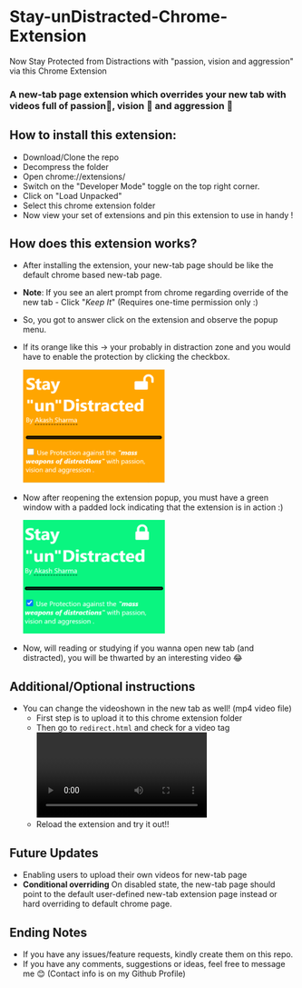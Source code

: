 # Stay-unDistracted-Chrome-Extension
Now Stay Protected from Distractions with "passion, vision and aggression" via this Chrome Extension

### A new-tab page extension which overrides your new tab with videos full of passion🤍, vision 🚀 and aggression 🐾 

## How to install this extension:
- Download/Clone the repo
- Decompress the folder 
- Open chrome://extensions/
- Switch on the "Developer Mode" toggle on the top right corner. 
- Click on "Load Unpacked"
- Select this chrome extension folder
- Now view your set of extensions and pin this extension to use in handy !


## How does this extension works?
- After installing the extension, your new-tab page should be like the default chrome based new-tab page.
- **Note**: If you see an alert prompt from chrome regarding override of the new tab - Click "*Keep It*" (Requires one-time permission only :)
- So, you got to answer click on the extension and observe the popup menu.
- If its orange like this -> your probably in distraction zone and you would have to enable the protection by clicking the checkbox.
  
  <img src="Screenshots/unlocked.png" width="250" height="200">

- Now after reopening the extension popup, you must have a green window with a padded lock indicating that the extension is in action :)
  
  <img src="Screenshots/locked.png" width="250" height="200">

- Now, will reading or studying if you wanna open new tab (and distracted), you will be thwarted by an interesting video 😂


## Additional/Optional instructions
- You can change the videoshown in the new tab as well! (mp4 video file)
   - First step is to upload it to this chrome extension folder 
   - Then go to `redirect.html` and check for a video tag <video> and change its `src="<filename>.mp4"` 
   - Reload the extension and try it out!!
 
 ## Future Updates 
 - Enabling users to upload their own videos for new-tab page
 - **Conditional overriding** On disabled state,  the new-tab page should point to the default user-defined new-tab extension page instead or hard overriding to default chrome page.

## Ending Notes
- If you have any issues/feature requests, kindly create them on this repo.
- If you have any comments, suggestions or ideas, feel free to message me 😊 (Contact info is on my Github Profile)  
